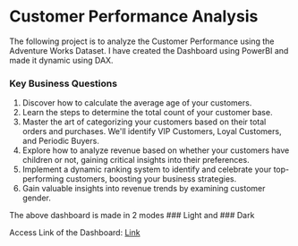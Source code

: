 # Customer Performance Analysis 

The following project is to analyze the Customer Performance using the Adventure Works Dataset. I have created the Dashboard using PowerBI and made it dynamic using DAX. 

### Key Business Questions
1. Discover how to calculate the average age of your customers.
2. Learn the steps to determine the total count of your customer base.
3. Master the art of categorizing your customers based on their total orders and purchases. We'll identify VIP Customers, Loyal Customers, and Periodic Buyers.
4. Explore how to analyze revenue based on whether your customers have children or not, gaining critical insights into their preferences.
5. Implement a dynamic ranking system to identify and celebrate your top-performing customers, boosting your business strategies.
6. Gain valuable insights into revenue trends by examining customer gender.

The above dashboard is made in 2 modes ### Light and ### Dark

Access Link of the Dashboard: [Link](https://northeastern-my.sharepoint.com/:u:/r/personal/chokshi_ra_northeastern_edu/Documents/Dashboards/CustomerPerformanceDashboard.pbix?csf=1&web=1&e=3Yot3h)
